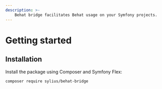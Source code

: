 ```yaml
---
description: >-
    Behat bridge facilitates Behat usage on your Symfony projects.
---
```


# Getting started

## Installation

Install the package using Composer and Symfony Flex:

```bash
composer require sylius/behat-bridge
```

